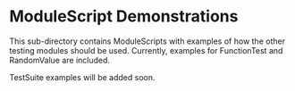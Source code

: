 # ModuleScript Demonstrations
This sub-directory contains ModuleScripts with examples of how the other testing modules
should be used. Currently, examples for FunctionTest and RandomValue are included.

TestSuite examples will be added soon.

